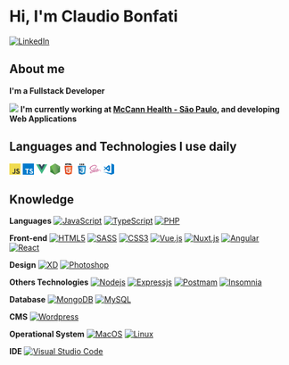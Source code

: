 # Hi, I'm Claudio Bonfati

[![LinkedIn](https://img.shields.io/static/v1?label=LinkedIn&message=%20&color=white&logo=LinkedIn&style=flat-square&logoColor=white)](https://www.linkedin.com/in/claudiobonfati/)

## About me

<strong>I'm a Fullstack Developer</strong>

<img height="22" src="https://user-images.githubusercontent.com/30047803/88467196-da45ef80-ceaa-11ea-8374-eccdcf3da35f.png">  **I'm currently working at [McCann Health - São Paulo](http://mccannhealth.com.br/), and developing Web Applications**

## Languages and Technologies I use daily

<code><img height="20" src="https://raw.githubusercontent.com/github/explore/80688e429a7d4ef2fca1e82350fe8e3517d3494d/topics/javascript/javascript.png"></code>
<code><img height="20" src="https://raw.githubusercontent.com/github/explore/80688e429a7d4ef2fca1e82350fe8e3517d3494d/topics/typescript/typescript.png"></code>
<code><img height="20" src="https://raw.githubusercontent.com/github/explore/80688e429a7d4ef2fca1e82350fe8e3517d3494d/topics/vue/vue.png"></code>
<code><img height="20" src="https://raw.githubusercontent.com/github/explore/80688e429a7d4ef2fca1e82350fe8e3517d3494d/topics/nodejs/nodejs.png"></code>
<code><img height="20" src="https://raw.githubusercontent.com/github/explore/80688e429a7d4ef2fca1e82350fe8e3517d3494d/topics/html/html.png"></code>
<code><img height="20" src="https://raw.githubusercontent.com/github/explore/80688e429a7d4ef2fca1e82350fe8e3517d3494d/topics/css/css.png"></code>
<code><img height="20" src="https://raw.githubusercontent.com/github/explore/80688e429a7d4ef2fca1e82350fe8e3517d3494d/topics/sass/sass.png"></code>
<code><img height="20" src="https://raw.githubusercontent.com/github/explore/80688e429a7d4ef2fca1e82350fe8e3517d3494d/topics/visual-studio-code/visual-studio-code.png"></code>

## Knowledge

**Languages**
[![JavaScript](https://img.shields.io/badge/-JavaScript-black?style=flat-square&logo=javascript&link=https://www.linkedin.com/in/claudiobonfati/)](https://www.linkedin.com/in/claudiobonfati/)
[![TypeScript](https://img.shields.io/badge/-TypeScript-007ACC?style=flat-square&logo=typescript&link=https://www.linkedin.com/in/claudiobonfati/)](https://www.linkedin.com/in/claudiobonfati/)
[![PHP](https://img.shields.io/badge/-PHP-b6b9e2?style=flat-square&logo=Php&link=https://www.linkedin.com/in/claudiobonfati/)](https://www.linkedin.com/in/claudiobonfati/)

**Front-end**
[![HTML5](https://img.shields.io/badge/-HTML5-E34F26?style=flat-square&logo=html5&logoColor=white&link=https://www.linkedin.com/in/claudiobonfati/)](https://www.linkedin.com/in/claudiobonfati/)
[![SASS](https://img.shields.io/badge/-SASS-ed9ac2?style=flat-square&logo=sass)](https://www.linkedin.com/in/claudiobonfati/)
[![CSS3](https://img.shields.io/badge/-CSS3-1572B6?style=flat-square&logo=css3&link=https://www.linkedin.com/in/claudiobonfati/)](https://www.linkedin.com/in/claudiobonfati/)
[![Vue.js](https://img.shields.io/badge/-Vue.js-00C58E?style=flat-square&logo=vue-dot-js&logoColor=white&link=https://www.linkedin.com/in/claudiobonfati/)](https://www.linkedin.com/in/claudiobonfati/)
[![Nuxt.js](https://img.shields.io/badge/-Nuxt.js-00C58E?style=flat-square&logo=nuxt-dot-js&logoColor=white&link=https://www.linkedin.com/in/claudiobonfati/)](https://www.linkedin.com/in/claudiobonfati/)
[![Angular](https://img.shields.io/badge/-Angular-c30e2e?style=flat-square&logo=angular&link=https://www.linkedin.com/in/claudiobonfati/)](https://www.linkedin.com/in/claudiobonfati/)
[![React](https://img.shields.io/badge/-React-black?style=flat-square&logo=react&link=https://www.linkedin.com/in/claudiobonfati/)](https://www.linkedin.com/in/claudiobonfati/)

**Design**
[![XD](https://img.shields.io/badge/-Xd-450136?style=flat-square&logo=adobe-xd&logoColor=white)](https://www.linkedin.com/in/claudiobonfati/)
[![Photoshop](https://img.shields.io/badge/-Photoshop-001c25?style=flat-square&logo=adobe-photoshop&logoColor=00c4f5)](https://www.linkedin.com/in/claudiobonfati/)

**Others Technologies**
[![Nodejs](https://img.shields.io/badge/-Nodejs-black?style=flat-square&logo=Node.js&link=https://www.linkedin.com/in/claudiobonfati/)](https://www.linkedin.com/in/claudiobonfati/)
[![Expressjs](https://img.shields.io/badge/-Expressjs-black?style=flat-square&logo=Node.js&logoColor=white&link=https://www.linkedin.com/in/claudiobonfati/)](https://www.linkedin.com/in/claudiobonfati/)
[![Postmam](https://img.shields.io/badge/-Postmam-eb5722?style=flat-square&logo=postman&logoColor=white&link=https://www.linkedin.com/in/claudiobonfati/)](https://www.linkedin.com/in/claudiobonfati/)
[![Insomnia](https://img.shields.io/badge/-Insomnia-5849BE?style=flat-square&logo=Insomnia&link=https://www.linkedin.com/in/claudiobonfati/)](https://www.linkedin.com/in/claudiobonfati/)

**Database**
[![MongoDB](https://img.shields.io/badge/-MongoDB-black?style=flat-square&logo=mongodb&link=https://www.linkedin.com/in/claudiobonfati/)](https://www.linkedin.com/in/claudiobonfati/)
[![MySQL](https://img.shields.io/badge/-MySQL-a0c4db?style=flat-square&logo=mysql&link=https://www.linkedin.com/in/claudiobonfati/)](https://www.linkedin.com/in/claudiobonfati/)

**CMS**
[![Wordpress](https://img.shields.io/badge/-Wordpress-21759B?style=flat-square&logo=Wordpress&link=https://www.linkedin.com/in/claudiobonfati/)](https://www.linkedin.com/in/claudiobonfati/)

**Operational System**
[![MacOS](https://img.shields.io/badge/-macOS-333333?style=flat-square&logo=Apple&link=https://www.linkedin.com/in/claudiobonfati/)](https://www.linkedin.com/in/claudiobonfati/)
[![Linux](https://img.shields.io/badge/-Linux-333333?style=flat-square&logo=Linux&link=https://www.linkedin.com/in/claudiobonfati/)](https://www.linkedin.com/in/claudiobonfati/)

**IDE**
[![Visual Studio Code](https://img.shields.io/badge/-Visual%20Studio%20Code-007ACC?style=flat-square&logo=VisualStudioCode&link=https://www.linkedin.com/in/claudiobonfati/)](https://www.linkedin.com/in/claudiobonfati/)